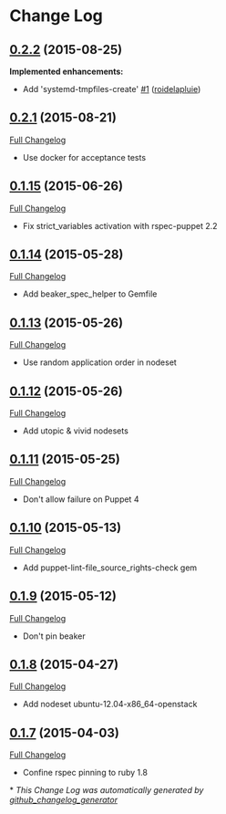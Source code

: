 # Change Log

## [0.2.2](https://forge.puppetlabs.com/camptocamp/systemd/0.2.2) (2015-08-25)
**Implemented enhancements:**

- Add 'systemd-tmpfiles-create' [\#1](https://github.com/camptocamp/puppet-systemd/pull/1) ([roidelapluie](https://github.com/roidelapluie))

## [0.2.1](https://forge.puppetlabs.com/camptocamp/systemd/0.2.1) (2015-08-21)
[Full Changelog](https://github.com/camptocamp/puppet-systemd/compare/0.2.0...0.2.1)

- Use docker for acceptance tests

## [0.1.15](https://forge.puppetlabs.com/camptocamp/systemd/0.1.15) (2015-06-26)
[Full Changelog](https://github.com/camptocamp/puppet-systemd/compare/0.1.14...0.1.15)

- Fix strict_variables activation with rspec-puppet 2.2

## [0.1.14](https://forge.puppetlabs.com/camptocamp/systemd/0.1.14) (2015-05-28)
[Full Changelog](https://github.com/camptocamp/puppet-systemd/compare/0.1.13...0.1.14)

- Add beaker_spec_helper to Gemfile

## [0.1.13](https://forge.puppetlabs.com/camptocamp/systemd/0.1.13) (2015-05-26)
[Full Changelog](https://github.com/camptocamp/puppet-systemd/compare/0.1.12...0.1.13)

- Use random application order in nodeset

## [0.1.12](https://forge.puppetlabs.com/camptocamp/systemd/0.1.12) (2015-05-26)
[Full Changelog](https://github.com/camptocamp/puppet-systemd/compare/0.1.11...0.1.12)

- Add utopic & vivid nodesets

## [0.1.11](https://forge.puppetlabs.com/camptocamp/systemd/0.1.11) (2015-05-25)
[Full Changelog](https://github.com/camptocamp/puppet-systemd/compare/0.1.10...0.1.11)

- Don't allow failure on Puppet 4

## [0.1.10](https://forge.puppetlabs.com/camptocamp/systemd/0.1.10) (2015-05-13)
[Full Changelog](https://github.com/camptocamp/puppet-systemd/compare/0.1.9...0.1.10)

- Add puppet-lint-file_source_rights-check gem

## [0.1.9](https://forge.puppetlabs.com/camptocamp/systemd/0.1.9) (2015-05-12)
[Full Changelog](https://github.com/camptocamp/puppet-systemd/compare/0.1.8...0.1.9)

- Don't pin beaker

## [0.1.8](https://forge.puppetlabs.com/camptocamp/systemd/0.1.8) (2015-04-27)
[Full Changelog](https://github.com/camptocamp/puppet-systemd/compare/0.1.7...0.1.8)

- Add nodeset ubuntu-12.04-x86_64-openstack

## [0.1.7](https://forge.puppetlabs.com/camptocamp/systemd/0.1.7) (2015-04-03)
[Full Changelog](https://github.com/camptocamp/puppet-systemd/compare/0.1.6...0.1.7)

- Confine rspec pinning to ruby 1.8


\* *This Change Log was automatically generated by [github_changelog_generator](https://github.com/skywinder/Github-Changelog-Generator)*